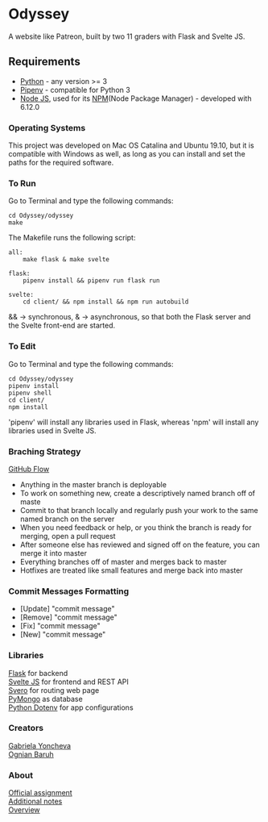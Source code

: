 # Odyssey
A website like Patreon, built by two 11 graders with Flask and Svelte JS.

## Requirements
 - [Python](https://www.python.org/) - any version >= 3
 - [Pipenv](https://pipenv-fork.readthedocs.io/en/latest/) - compatible for Python 3
 - [Node JS](https://nodejs.org/en/), used for its [NPM](https://www.npmjs.com/)(Node Package Manager) - developed with 6.12.0

### Operating Systems
This project was developed on Mac OS Catalina and Ubuntu 19.10, but it is compatible with Windows as well, as long as you can install and set the paths for the required software.

### To Run
Go to Terminal and type the following commands: 
```
cd Odyssey/odyssey
make
```

The Makefile runs the following script:
```
all:
	make flask & make svelte

flask:
	pipenv install && pipenv run flask run

svelte:
	cd client/ && npm install && npm run autobuild
```
&& -> synchronous,
& -> asynchronous, so that both the Flask server and the Svelte front-end are started.

### To Edit
Go to Terminal and type the following commands: 
```
cd Odyssey/odyssey
pipenv install
pipenv shell
cd client/
npm install
```
'pipenv' will install any libraries used in Flask, whereas 'npm' will install any libraries used in Svelte JS.

### Braching Strategy

[GitHub Flow](https://githubflow.github.io/)

 - Anything in the master branch is deployable
 - To work on something new, create a descriptively named branch off of maste
 - Commit to that branch locally and regularly push your work to the same named branch on the server
 - When you need feedback or help, or you think the branch is ready for merging, open a pull request
 - After someone else has reviewed and signed off on the feature, you can merge it into master
 - Everything branches off of master and merges back to master
 - Hotfixes are treated like small features and merge back into master



### Commit Messages Formatting
 - [Update] "commit message"
 - [Remove] "commit message"
 - [Fix] "commit message"
 - [New] "commit message"

### Libraries
[Flask](https://flask.palletsprojects.com/en/1.1.x/) for backend \
[Svelte JS](https://svelte.dev/) for frontend and REST API \
[Svero](https://github.com/kazzkiq/svero) for routing web page \
[PyMongo](https://api.mongodb.com/python/current/tutorial.html) as database \
[Python Dotenv](https://pypi.org/project/python-dotenv/) for app configurations

### Creators
[Gabriela Yoncheva](https://github.com/GabrielaY) \
[Ognian Baruh](https://github.com/ogi02)

### About
[Official assignment](https://docs.google.com/document/d/1fe4PTeQvuJQCtzLAepiWgYKQRrgO0HffOD3cP5iOwkI/edit?usp=sharing) \
[Additional notes](https://docs.google.com/document/d/1MGU3UjkklhmtIZYOXibMGOLQSNI5sJdpi29l_KBRsfU/edit) \
[Overview](https://docs.google.com/spreadsheets/d/19rgsBmh61TQRARmx8KPktfGFi1IK6kYtLRE6ENJNaMM/edit#gid=0)

